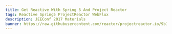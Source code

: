 ```yaml
---
title: Get Reactive With Spring 5 And Project Reactor
tags: Reactive Spring5 ProjectReactor WebFlux 
description: JEEConf 2017 Materials
banner: https://raw.githubusercontent.com/reactor/projectreactor.io/9b16855da55e82cff4186fc088f900a284c015d8/src/main/static/assets/img/org3.png
---
```

